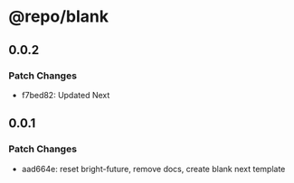 # @repo/blank

## 0.0.2

### Patch Changes

- f7bed82: Updated Next

## 0.0.1

### Patch Changes

- aad664e: reset bright-future, remove docs, create blank next template
